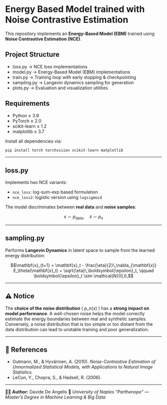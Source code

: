 # Energy Based Model trained with Noise Contrastive Estimation

This repository implements an **Energy-Based Model (EBM)** trained using **Noise Contrastive Estimation (NCE)**.  

## Project Structure
 * loss.py -> NCE loss implementations
 * model.py ->  Energy-Based Model (EBM) implementations
 * train.py ->  Training loop with early stopping & checkpointing
 * sampling.py ->  Langevin dynamics sampling for generation
 * plots.py ->  Evaluation and visualization utilities

## Requirements

* Python ≥ 3.9
* PyTorch ≥ 2.0
* scikit-learn ≥ 1.2
* matplotlib ≥ 3.7

Install all dependencies via:

```bash
pip install torch torchvision scikit-learn matplotlib
```

---
## **loss.py**

Implements two NCE variants:

* `nce_loss`: log-sum-exp based formulation
* `nce_loss2`: logistic version using `logsigmoid`

The model discriminates between **real data** and **noise samples**:

```math
x \sim p_{\text{data}}, \quad \tilde{x} \sim p_n
```
---

## **sampling.py**

Performs **Langevin Dynamics** in latent space to sample from the learned energy distribution:

```math
\mathbf{x}_{t+1} = \mathbf{x}_t - \frac{\eta}{2}\,\nabla_{\mathbf{x}} E_\theta(\mathbf{x}_t) + \sqrt{\eta}\,\boldsymbol{\epsilon}_t, 
\qquad \boldsymbol{\epsilon}_t \sim \mathcal{N}(0,I),
```


---
## ⚠️ Notice

The **choice of the noise distribution** ( p_n(x) ) has a **strong impact on model performance**.
A well-chosen noise helps the model correctly estimate the energy boundaries between real and synthetic samples.
Conversely, a noise distribution that is too simple or too distant from the data distribution can lead to unstable training and poor generalization.

---

## 🧾 References

* Gutmann, M., & Hyvärinen, A. (2010).
  *Noise-Contrastive Estimation of Unnormalized Statistical Models, with Applications to Natural Image Statistics.*
* LeCun, Y., Chopra, S., & Hadsell, R. (2006).

---

👨‍💻 **Author:** Davide De Angelis
📍 *University of Naples “Parthenope” — Master’s Degree in Machine Learning & Big Data*




